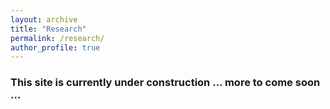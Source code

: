 ```yaml
---
layout: archive
title: "Research"
permalink: /research/
author_profile: true
---
```


### This site is currently under construction ... more to come soon ...
<br>


